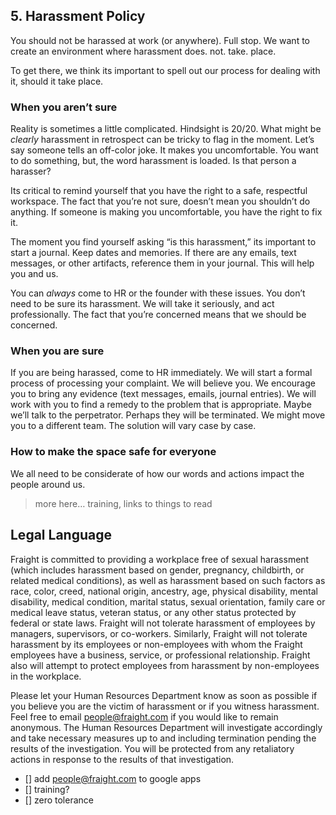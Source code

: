 ## 5. Harassment Policy

You should not be harassed at work (or anywhere). Full stop. We want to create an environment where harassment does. not. take. place.

To get there, we think its important to spell out our process for dealing with it, should it take place.

### When you aren’t sure
Reality is sometimes a little complicated. Hindsight is 20/20. What might be *clearly* harassment in retrospect can be tricky to flag in the moment. Let’s say someone tells an off-color joke. It makes you uncomfortable. You want to do something, but,  the word harassment is loaded. Is that person a harasser?

Its critical to remind yourself that you have the right to a safe, respectful workspace. The fact that you’re not sure, doesn’t mean you shouldn’t do anything. If someone is making you uncomfortable, you have the right to fix it.

The moment you find yourself asking “is this harassment,” its important to start a journal. Keep dates and memories. If there are any emails, text messages, or other artifacts, reference them in your journal. This will help you and us.

You can *always* come to HR or the founder with these issues. You don’t need to be sure its harassment. We will take it seriously, and act professionally. The fact that you’re concerned means that we should be concerned.

### When you are sure
If you are being harassed, come to HR immediately. We will start a formal process of processing your complaint. We will believe you. We encourage you to bring any evidence (text messages, emails, journal entries). We will work with you to find a remedy to the problem that is appropriate. Maybe we’ll talk to the perpetrator. Perhaps they will be terminated. We might move you to a different team. The solution will vary case by case.

### How to make the space safe for everyone
We all need to be considerate of how our words and actions impact the people around us.

> more here… training, links to things to read


## Legal Language
Fraight is committed to providing a workplace free of sexual harassment (which includes harassment based on gender, pregnancy, childbirth, or related medical conditions), as well as harassment based on such factors as race, color, creed, national origin, ancestry, age, physical disability, mental disability, medical condition, marital status, sexual orientation, family care or medical leave status, veteran status, or any other status protected by federal or state laws. Fraight will not tolerate harassment of employees by managers, supervisors, or co-workers. Similarly, Fraight will not tolerate harassment by its employees or non-employees with whom the Fraight employees have a business, service, or professional relationship. Fraight also will attempt to protect employees from harassment by non-employees in the workplace.

Please let your Human Resources Department know as soon as possible if you believe you are the victim of harassment or if you witness harassment. Feel free to email people@fraight.com if you would like to remain anonymous. The Human Resources Department will investigate accordingly and take necessary measures up to and including termination pending the results of the investigation. You will be protected from any retaliatory actions in response to the results of that investigation.

- [] add people@fraight.com to google apps
- [] training?
- [] zero tolerance 
